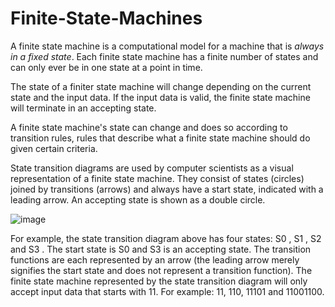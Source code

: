 # Finite-State-Machines

A finite state machine is a computational model for a machine that is *always in a fixed state*. Each finite state machine has a finite number of states and can only ever be in one state at a point in time.

The state of a finiter state machine will change depending on the current state and the input data. If the input data is valid, the finite state machine will terminate in an accepting state.

A finite state machine's state can change and does so according to transition rules, rules that describe what a finite state machine should do given certain criteria. 

State transition diagrams are used by computer scientists as a visual representation of a 
finite state machine. They consist of states (circles) joined by transitions (arrows) and 
always have a start state, indicated with a leading arrow. An accepting state is shown as a 
double circle. 

![image](https://github.com/Minwauu/Finite-State-Machines/assets/110039102/41eb2d37-72ac-4c25-b611-915fdfd020da)

For example, the state transition diagram above has four states: S0
, S1
, S2
 and S3
. The 
start state is S0
 and S3
 is an accepting state. 
The transition functions are each represented by an arrow (the leading arrow merely 
signifies the start state and does not represent a transition function). 
The finite state machine represented by the state transition diagram will only accept input 
data that starts with 11​. For example: 11​, 110​, 11101​ and 11001100. 
